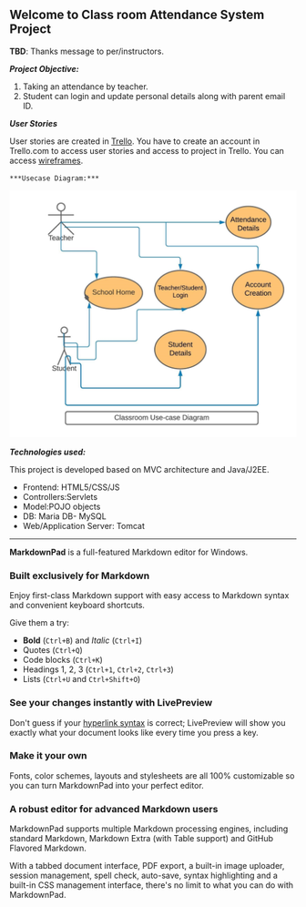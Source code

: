 ## Welcome to Class room Attendance System Project ##

**TBD**: Thanks message to per/instructors.

***Project Objective:***

 1. Taking an attendance by teacher.
 2. Student can login and update personal details along with parent email ID.

***User Stories***

User stories are created in [Trello](https://trello.com/en-US). You have to create an account in Trello.com to access user stories and access to project in Trello. You can access [wireframes](https://github.com/LakshmiBulusu/attendancesystem_mvc_project/blob/master/classroomattendancesystem-wireframes.pdf).

	***Usecase Diagram:***
![Usecase diagram](https://github.com/LakshmiBulusu/attendancesystem_mvc_project/blob/master/Usecase.jpg)


 
***Technologies used:***

This project is developed based on MVC architecture and Java/J2EE. 

- Frontend: HTML5/CSS/JS
- Controllers:Servlets 
- Model:POJO objects
- DB: Maria DB- MySQL
- Web/Application Server: Tomcat


*********************************************






**MarkdownPad** is a full-featured Markdown editor for Windows.

### Built exclusively for Markdown ###

Enjoy first-class Markdown support with easy access to  Markdown syntax and convenient keyboard shortcuts.

Give them a try:

- **Bold** (`Ctrl+B`) and *Italic* (`Ctrl+I`)
- Quotes (`Ctrl+Q`)
- Code blocks (`Ctrl+K`)
- Headings 1, 2, 3 (`Ctrl+1`, `Ctrl+2`, `Ctrl+3`)
- Lists (`Ctrl+U` and `Ctrl+Shift+O`)

### See your changes instantly with LivePreview ###

Don't guess if your [hyperlink syntax](http://markdownpad.com) is correct; LivePreview will show you exactly what your document looks like every time you press a key.

### Make it your own ###

Fonts, color schemes, layouts and stylesheets are all 100% customizable so you can turn MarkdownPad into your perfect editor.

### A robust editor for advanced Markdown users ###

MarkdownPad supports multiple Markdown processing engines, including standard Markdown, Markdown Extra (with Table support) and GitHub Flavored Markdown.

With a tabbed document interface, PDF export, a built-in image uploader, session management, spell check, auto-save, syntax highlighting and a built-in CSS management interface, there's no limit to what you can do with MarkdownPad.

